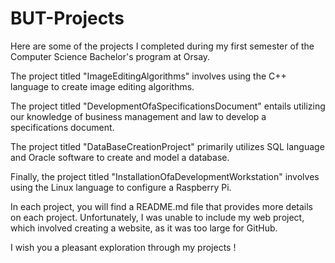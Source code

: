 # BUT-Projects

 Here are some of the projects I completed during my first semester of the Computer Science Bachelor's program at Orsay.

The project titled "ImageEditingAlgorithms" involves using the C++ language to create image editing algorithms.

The project titled "DevelopmentOfaSpecificationsDocument" entails utilizing our knowledge of business management and law to develop a specifications document.

The project titled "DataBaseCreationProject" primarily utilizes SQL language and Oracle software to create and model a database.

Finally, the project titled "InstallationOfaDevelopmentWorkstation" involves using the Linux language to configure a Raspberry Pi.

In each project, you will find a README.md file that provides more details on each project. Unfortunately, I was unable to include my web project, which involved creating a website, as it was too large for GitHub.

I wish you a pleasant exploration through my projects !
